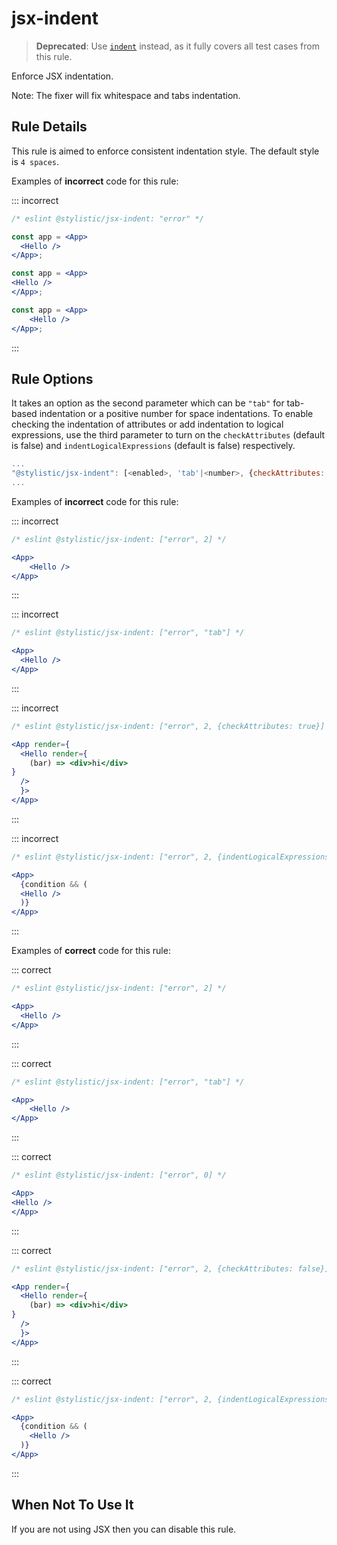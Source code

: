 # jsx-indent

> **Deprecated**: Use [`indent`](https://eslint.style/rules/default/indent) instead, as it fully covers all test cases from this rule.

Enforce JSX indentation.

Note: The fixer will fix whitespace and tabs indentation.

## Rule Details

This rule is aimed to enforce consistent indentation style. The default style is `4 spaces`.

Examples of **incorrect** code for this rule:

::: incorrect

```jsx
/* eslint @stylistic/jsx-indent: "error" */

const app = <App>
  <Hello />
</App>;

const app = <App>
<Hello />
</App>;

const app = <App>
	<Hello />
</App>;
```

:::

## Rule Options

It takes an option as the second parameter which can be `"tab"` for tab-based indentation or a positive number for space indentations.
To enable checking the indentation of attributes or add indentation to logical expressions, use the third parameter to turn on the `checkAttributes` (default is false) and `indentLogicalExpressions` (default is false) respectively.

```js
...
"@stylistic/jsx-indent": [<enabled>, 'tab'|<number>, {checkAttributes: <boolean>, indentLogicalExpressions: <boolean>}]
...
```

Examples of **incorrect** code for this rule:

::: incorrect

```jsx
/* eslint @stylistic/jsx-indent: ["error", 2] */

<App>
    <Hello />
</App>
```

:::

::: incorrect

```jsx
/* eslint @stylistic/jsx-indent: ["error", "tab"] */

<App>
  <Hello />
</App>
```

:::

::: incorrect

```jsx
/* eslint @stylistic/jsx-indent: ["error", 2, {checkAttributes: true}] */

<App render={
  <Hello render={
    (bar) => <div>hi</div>
}
  />
  }>
</App>
```

:::

::: incorrect

```jsx
/* eslint @stylistic/jsx-indent: ["error", 2, {indentLogicalExpressions: true}] */

<App>
  {condition && (
  <Hello />
  )}
</App>
```

:::

Examples of **correct** code for this rule:

::: correct

```jsx
/* eslint @stylistic/jsx-indent: ["error", 2] */

<App>
  <Hello />
</App>
```

:::

::: correct

```jsx
/* eslint @stylistic/jsx-indent: ["error", "tab"] */

<App>
	<Hello />
</App>
```

:::

::: correct

```jsx
/* eslint @stylistic/jsx-indent: ["error", 0] */

<App>
<Hello />
</App>
```

:::

::: correct

```jsx
/* eslint @stylistic/jsx-indent: ["error", 2, {checkAttributes: false}] */

<App render={
  <Hello render={
    (bar) => <div>hi</div>
}
  />
  }>
</App>
```

:::

::: correct

```jsx
/* eslint @stylistic/jsx-indent: ["error", 2, {indentLogicalExpressions: true}] */

<App>
  {condition && (
    <Hello />
  )}
</App>
```

:::

## When Not To Use It

If you are not using JSX then you can disable this rule.
